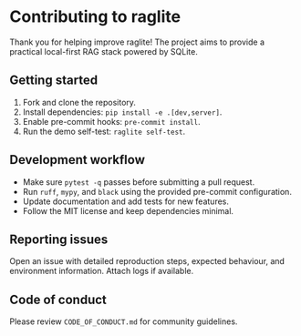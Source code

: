 # Contributing to raglite

Thank you for helping improve raglite! The project aims to provide a practical local-first RAG stack powered by SQLite.

## Getting started

1. Fork and clone the repository.
2. Install dependencies: `pip install -e .[dev,server]`.
3. Enable pre-commit hooks: `pre-commit install`.
4. Run the demo self-test: `raglite self-test`.

## Development workflow

- Make sure `pytest -q` passes before submitting a pull request.
- Run `ruff`, `mypy`, and `black` using the provided pre-commit configuration.
- Update documentation and add tests for new features.
- Follow the MIT license and keep dependencies minimal.

## Reporting issues

Open an issue with detailed reproduction steps, expected behaviour, and environment information. Attach logs if available.

## Code of conduct

Please review `CODE_OF_CONDUCT.md` for community guidelines.
